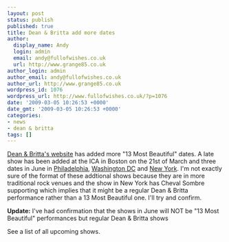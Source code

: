```yaml
---
layout: post
status: publish
published: true
title: Dean & Britta add more dates
author:
  display_name: Andy
  login: admin
  email: andy@fullofwishes.co.uk
  url: http://www.grange85.co.uk
author_login: admin
author_email: andy@fullofwishes.co.uk
author_url: http://www.grange85.co.uk
wordpress_id: 1076
wordpress_url: http://www.fullofwishes.co.uk/?p=1076
date: '2009-03-05 10:26:53 +0000'
date_gmt: '2009-03-05 10:26:53 +0000'
categories:
- news
- dean & britta
tags: []
---
```

<p><a href="http://www.deanandbritta.com/blog/?page_id=218">Dean & Britta's website</a> has added more "13 Most Beautiful" dates. A late show has been added at the ICA in Boston on the 21st of March and three dates in June in <a href="http://www.johnnybrendas.com/index.php">Philadelphia</a>, <a href="http://www.blackcatdc.com/schedule.html">Washington DC</a> and <a href="http://lepoissonrouge.inticketing.com/evinfo.php?eventid=32710">New York</a>. I'm not exactly sure of the format of these addtional shows because they are in more traditional rock venues and the show in New York has Cheval Sombre supporting which implies that it might be a regular Dean & Britta performance rather than a 13 Most Beautiful one. I'll try and confirm.</p>
<p><ins datetime="2009-03-05T13:56:25+00:00">
<p><strong>Update:</strong> I've had confirmation that the shows in June will NOT be "13 Most Beautiful" performances but regular Dean & Britta shows</p>
<p></ins></p>
<p>See a <span class="removed_link" title="http://db.fullofwishes.co.uk/upcoming/dean_and_britta/">list of all upcoming shows</span>.</p>
